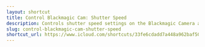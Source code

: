 ```yaml
---
layout: shortcut
title: Control Blackmagic Cam: Shutter Speed
description: Controls shutter speed settings on the Blackmagic Camera app for iOS
slug: control-blackmagic-cam-shutter-speed
shortcut_url: https://www.icloud.com/shortcuts/33fe6cdadd7a448a962baf500dfb4d94
---
```

